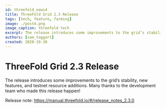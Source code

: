 ```yaml
---
id: threefold_news4
title: ThreeFold Grid 2.3 Release
tags: [tech, feature, farming]
image: ./post4.png
image_caption: threefold tech
excerpt: The release introduces some improvements to the grid’s stability, new features and more.
authors: [sam_taggart]
created: 2020-10-30
---
```



# ThreeFold Grid 2.3 Release

The release introduces some improvements to the grid’s stability, new features, and testnet resource additions. Many thanks to the development team who made this release happen!

Release note: https://manual.threefold.io/#/release_notes_2.3.0
